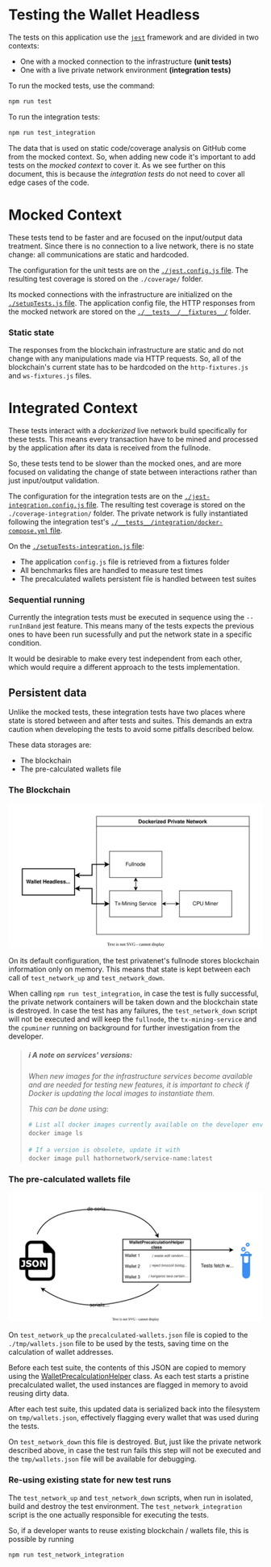 # Testing the Wallet Headless
The tests on this application use the [`jest`](https://jestjs.io/) framework and are divided in two contexts:
- One with a mocked connection to the infrastructure **(unit tests)**
- One with a live private network environment **(integration tests)**

To run the mocked tests, use the command:
```sh
npm run test
```

To run the integration tests:
```sh
npm run test_integration
```

The data that is used on static code/coverage analysis on GitHub come from the mocked context. So, when adding new code it's important to add tests on the _mocked context_ to cover it. As we see further on this document, this is because the _integration tests_ do not need to cover all edge cases of the code. 

# Mocked Context
These tests tend to be faster and are focused on the input/output data treatment. Since there is no connection to a live network, there is no state change: all communications are static and hardcoded. 

The configuration for the unit tests are on the [`./jest.config.js` file](https://github.com/HathorNetwork/hathor-wallet-headless/blob/master/jest.config.js). The resulting test coverage is stored on the `./coverage/` folder.

Its mocked connections with the infrastructure are initialized on the [`./setupTests.js` file](https://github.com/HathorNetwork/hathor-wallet-headless/blob/master/setupTests.js). The application config file, the HTTP responses from the mocked network are stored on the [`./__tests__/__fixtures__/`](https://github.com/HathorNetwork/hathor-wallet-headless/tree/master/__tests__/__fixtures__) folder.

### Static state
The responses from the blockchain infrastructure are static and do not change with any manipulations made via HTTP requests. So, all of the blockchain's current state has to be hardcoded on the `http-fixtures.js` and `ws-fixtures.js` files.

# Integrated Context
These tests interact with a _dockerized_ live network build specifically for these tests. This means every transaction have to be mined and processed by the application after its data is received from the fullnode.

So, these tests tend to be slower than the mocked ones, and are more focused on validating the change of state between interactions rather than just input/output validation.

The configuration for the integration tests are on the [`./jest-integration.config.js` file](https://github.com/HathorNetwork/hathor-wallet-headless/blob/master/jest.config.js). The resulting test coverage is stored on the `./coverage-integration/` folder. The private network is fully instantiated following the integration test's [`./__tests__/integration/docker-compose.yml` file](https://github.com/HathorNetwork/hathor-wallet-headless/blob/master/__tests__/integration/docker-compose.yml).

On the [`./setupTests-integration.js` file](https://github.com/HathorNetwork/hathor-wallet-headless/blob/master/setupTests.js):
- The application `config.js` file is retrieved from a fixtures folder
- All benchmarks files are handled to measure test times
- The precalculated wallets persistent file is handled between test suites

### Sequential running
Currently the integration tests must be executed in sequence using the `--runInBand` jest feature. This means many of the tests expects the previous ones to have been run sucessfully and put the network state in a specific condition.

It would be desirable to make every test independent from each other, which would require a different approach to the tests implementation.

## Persistent data
Unlike the mocked tests, these integration tests have two places where state is stored between and after tests and suites. This demands an extra caution when developing the tests to avoid some pitfalls described below.

These data storages are:
- The blockchain
- The pre-calculated wallets file

### The Blockchain
<img src="assets/privatenet diagram.svg"/>

On its default configuration, the test privatenet's fullnode stores blockchain information only on memory. This means that state is kept between each call of `test_network_up` and `test_network_down`.

When calling `npm run test_integration`, in case the test is fully successful, the private network containers will be taken down and the blockchain state is destroyed. In case the test has any failures, the `test_network_down` script will not be executed and will keep the `fullnode`, the `tx-mining-service` and the `cpuminer` running on background for further investigation from the developer.

> ##### ℹ️️ _A note on services' versions:_
> _When new images for the infrastructure services become available and are needed for testing new features, it is important to check if Docker is updating the local images to instantiate them._
> 
> _This can be done using:_
> ```sh
> # List all docker images currently available on the developer environment
> docker image ls
> 
> # If a version is obsolete, update it with
> docker image pull hathornetwork/service-name:latest
> ```

### The pre-calculated wallets file
<img src="assets/precalculated wallets diagram.svg" />

On `test_network_up` the `precalculated-wallets.json` file is copied to the `./tmp/wallets.json` file to be used by the tests, saving time on the calculation of wallet addresses.

Before each test suite, the contents of this JSON are copied to memory using the [WalletPrecalculationHelper](https://github.com/HathorNetwork/hathor-wallet-headless/blob/master/setupTests-integration.js#L70-L71) class. As each test starts a pristine precalculated wallet, the used instances are flagged in memory to avoid reusing dirty data.

After each test suite, this updated data is serialized back into the filesystem on `tmp/wallets.json`, effectively flagging every wallet that was used during the tests.

On `test_network_down` this file is destroyed. But, just like the private network described above, in case the test run fails this step will not be executed and the `tmp/wallets.json` file will be available for debugging.

### Re-using existing state for new test runs
The `test_network_up` and `test_network_down` scripts, when run in isolated, build and destroy the test environment. The `test_network_integration` script is the one actually responsible for executing the tests.

So, if a developer wants to reuse existing blockchain / wallets file, this is possible by running
```sh
npm run test_network_integration
```
